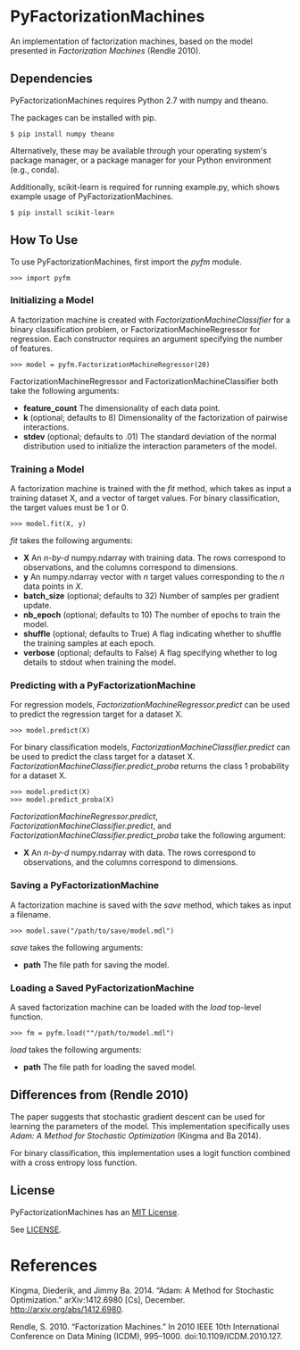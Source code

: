 ﻿PyFactorizationMachines
=======================

An implementation of factorization machines, based on the model presented in *Factorization Machines* (Rendle 2010).

Dependencies
------------

PyFactorizationMachines requires Python 2.7 with numpy and theano.

The packages can be installed with pip.

    $ pip install numpy theano
    
Alternatively, these may be available through your operating system's package manager, or a package manager for your
Python environment (e.g., conda).

Additionally, scikit-learn is required for running example.py, which shows example usage of PyFactorizationMachines.

    $ pip install scikit-learn

How To Use
----------

To use PyFactorizationMachines, first import the *pyfm* module.

    >>> import pyfm
    
### Initializing a Model

A factorization machine is created with *FactorizationMachineClassifier* for a binary classification problem, or
FactorizationMachineRegressor for regression. Each constructor requires an argument specifying the number of features.

    >>> model = pyfm.FactorizationMachineRegressor(20)

FactorizationMachineRegressor and FactorizationMachineClassifier both take the following arguments:

* **feature_count** The dimensionality of each data point.
* **k** (optional; defaults to 8) Dimensionality of the factorization of pairwise interactions.
* **stdev** (optional; defaults to .01) The standard deviation of the normal distribution used to initialize the
interaction parameters of the model.
    
### Training a Model

A factorization machine is trained with the *fit* method, which takes as input a training dataset X, and a vector of
target values. For binary classification, the target values must be 1 or 0.

    >>> model.fit(X, y)

*fit* takes the following arguments:

* **X** An *n-by-d* numpy.ndarray with training data. The rows correspond to observations, and the columns correspond to
dimensions.
* **y** An numpy.ndarray vector with *n* target values corresponding to the *n* data points in *X*.
* **batch_size** (optional; defaults to 32) Number of samples per gradient update.
* **nb_epoch** (optional; defaults to 10)  The number of epochs to train the model.
* **shuffle** (optional; defaults to True) A flag indicating whether to shuffle the training samples at each epoch.
* **verbose** (optional; defaults to False) A flag specifying whether to log details to stdout when training the model.

### Predicting with a PyFactorizationMachine

For regression models, *FactorizationMachineRegressor.predict* can be used to predict the regression target for a
dataset X.

    >>> model.predict(X)

For binary classification models, *FactorizationMachineClassifier.predict* can be used to predict the class target for a
dataset X. *FactorizationMachineClassifier.predict_proba* returns the class 1 probability for a dataset X.

    >>> model.predict(X)
    >>> model.predict_proba(X)

*FactorizationMachineRegressor.predict*, *FactorizationMachineClassifier.predict*, and
*FactorizationMachineClassifier.predict_proba* take the following argument:

* **X** An *n-by-d* numpy.ndarray with data. The rows correspond to observations, and the columns correspond to
dimensions.

### Saving a PyFactorizationMachine

A factorization machine is saved with the *save* method, which takes as input a filename.

    >>> model.save("/path/to/save/model.mdl")

*save* takes the following arguments:

* **path** The file path for saving the model.

### Loading a Saved PyFactorizationMachine

A saved factorization machine can be loaded with the *load* top-level function.

    >>> fm = pyfm.load(""/path/to/model.mdl")

*load* takes the following arguments:

* **path** The file path for loading the saved model.

Differences from (Rendle 2010)
------------------------------

The paper suggests that stochastic gradient descent can be used for learning the parameters of the model. This
implementation specifically uses *Adam: A Method for Stochastic Optimization* (Kingma and Ba 2014).

For binary classification, this implementation uses a logit function combined with a cross entropy loss function.

License
-------

PyFactorizationMachines has an [MIT License](https://en.wikipedia.org/wiki/MIT_License).

See [LICENSE](LICENSE).

References
==========

Kingma, Diederik, and Jimmy Ba. 2014. “Adam: A Method for Stochastic Optimization.” arXiv:1412.6980 [Cs], December.
http://arxiv.org/abs/1412.6980.

Rendle, S. 2010. “Factorization Machines.” In 2010 IEEE 10th International Conference on Data Mining (ICDM), 995–1000.
doi:10.1109/ICDM.2010.127.

